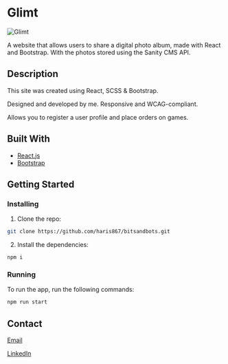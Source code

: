 # Glimt

![Glimt](https://github.com/haris867/glimt/assets/73777398/34c21736-c829-4551-b0e9-b8bc48f6c6ba)

A website that allows users to share a digital photo album, made with React and Bootstrap. With the photos stored using the Sanity CMS API.

## Description

This site was created using React, SCSS & Bootstrap.

Designed and developed by me. Responsive and WCAG-compliant.

Allows you to register a user profile and place orders on games.

## Built With

- [React.js](https://reactjs.org/)
- [Bootstrap](https://getbootstrap.com)

## Getting Started

### Installing

1. Clone the repo:

```bash
git clone https://github.com/haris867/bitsandbots.git
```

2. Install the dependencies:

```
npm i
```

### Running

To run the app, run the following commands:

```bash
npm run start
```

## Contact

[Email](mailto:haris@hotmail.com)

[LinkedIn](https://www.linkedin.com/in/haris-usman-3bb83a204/)
